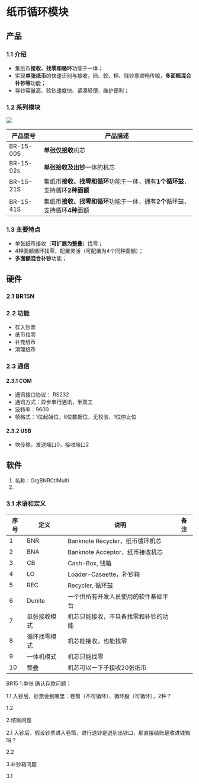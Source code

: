 # 纸币循环模块

## 产品

### 1.1 介绍

- 集纸币**接收、找零和循环**功能于一体；
- 实现**单张纸币**的快速识别与接收，旧、软、棉、残钞票顺畅传输，**多面额混合补钞等**功能；
- 存钞容量高、验钞速度快、紧凑轻便、维护便利；

### 1.2 系列模块

![](E:\GrgBanking\temp\产品图\BR15.png)

| **产品型号** | **产品描述**                                                 |
| ------------ | ------------------------------------------------------------ |
| BR-15-00S    | **单张仅接收**机芯                                           |
| BR-15-02s    | **单张接收及出钞**一体的机芯                                 |
| BR-15-21S    | 集纸币**接收、找零和循环**功能于一体，拥有**1个循环鼓**，支持循环**2种面额** |
| BR-15-41S    | 集纸币**接收、找零和循环**功能于一体，拥有**2个**循环鼓，支持循环**4种**面额 |

### 1.3 主要特点

- 单张纸币接收（**可扩展为整叠**）找零；
- 4种面额循环找零，配置灵活（可配置为4个同种面额）；
- **多面额混合补钞**功能；

## 硬件

### 2.1 BR15N

### 2.2 功能

- 存入钞票
- 纸币找零
- 补充纸币
- 清理纸币

### 2.3 通信

#### 2.3.1 COM

- 通讯接口协议： RS232 
- 通讯方式：异步串行通讯，半双工
- 波特率：9600
- 帧格式：1位起始位，8位数据位，无校验，1位停止位

#### 2.3.2 USB

- 块传输，发送端口0，接收端口2

## 软件

1. 名称：GrgBNRCtlMulti
2. 



### 3.1 术语和定义

| **序号** | **定义**     | **说明**                             | **备注** |
| -------- | ------------ | ------------------------------------ | -------- |
| 1        | BNR          | Banknote Recycler，纸币循环机芯      |          |
| 2        | BNA          | Banknote Acceptor，纸币接收机芯      |          |
| 3        | CB           | Cash-Box, 钱箱                       |          |
| 4        | LO           | Loader-Caseette，补钞箱              |          |
| 5        | REC          | Recycler, 循环鼓                     |          |
| 6        | Dunite       | 一个供所有开发人员使用的软件基础平台 |          |
| 7        | 单张接收模式 | 机芯只能接收，不具备找零和补钞的功能 |          |
| 8        | 循环找零模式 | 机芯能接收，也能找零                 |          |
| 9        | 一体机模式   | 机芯只能找零                         |          |
| 10       | 整叠         | 机芯可以一下子接收20张纸币           |          |

BR15 
1.单张 确认存款问题：

1.1 入钞后，钞票会到哪里：卷筒（不可循环）、循环股（可循环），2种？

1.2 

2.结账问题

2.1 入钞后，假设钞票进入卷筒，进行退钞是退到出钞口，那直接结账是收进钱箱吗？

2.2 

3.补钞箱问题

3.1 